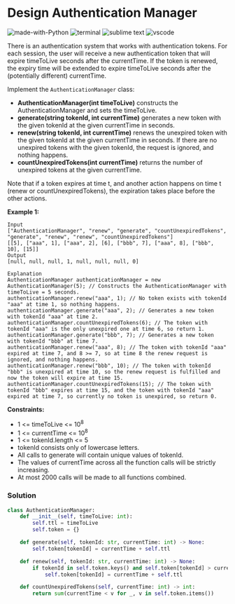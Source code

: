 # Design Authentication Manager
![made-with-Python](https://img.shields.io/badge/Made%20with-Python-007396.svg)
![terminal](https://img.shields.io/badge/Windows%20Terminal-4D4D4D?logo=windows%20terminal&logoColor=white)
![sublime text](https://img.shields.io/badge/sublime_text-%23575757.svg?logo=sublime-text&logoColor=important)
![vscode](https://img.shields.io/badge/Visual_Studio_Code-0078D4?logo=visual%20studio%20code&logoColor=white)

There is an authentication system that works with authentication tokens. For each session, the user will receive a new authentication token that will expire timeToLive seconds after the currentTime. If the token is renewed, the expiry time will be extended to expire timeToLive seconds after the (potentially different) currentTime.

Implement the `AuthenticationManager` class:
- **AuthenticationManager(int timeToLive)** constructs the AuthenticationManager and sets the timeToLive.
- **generate(string tokenId, int currentTime)** generates a new token with the given tokenId at the given currentTime in seconds.
- **renew(string tokenId, int currentTime)** renews the unexpired token with the given tokenId at the given currentTime in seconds. If there are no unexpired tokens with the given tokenId, the request is ignored, and nothing happens.
- **countUnexpiredTokens(int currentTime)** returns the number of unexpired tokens at the given currentTime.

Note that if a token expires at time t, and another action happens on time t (renew or countUnexpiredTokens), the expiration takes place before the other actions.

 

__Example 1:__
```
Input
["AuthenticationManager", "renew", "generate", "countUnexpiredTokens", "generate", "renew", "renew", "countUnexpiredTokens"]
[[5], ["aaa", 1], ["aaa", 2], [6], ["bbb", 7], ["aaa", 8], ["bbb", 10], [15]]
Output
[null, null, null, 1, null, null, null, 0]

Explanation
AuthenticationManager authenticationManager = new AuthenticationManager(5); // Constructs the AuthenticationManager with timeToLive = 5 seconds.
authenticationManager.renew("aaa", 1); // No token exists with tokenId "aaa" at time 1, so nothing happens.
authenticationManager.generate("aaa", 2); // Generates a new token with tokenId "aaa" at time 2.
authenticationManager.countUnexpiredTokens(6); // The token with tokenId "aaa" is the only unexpired one at time 6, so return 1.
authenticationManager.generate("bbb", 7); // Generates a new token with tokenId "bbb" at time 7.
authenticationManager.renew("aaa", 8); // The token with tokenId "aaa" expired at time 7, and 8 >= 7, so at time 8 the renew request is ignored, and nothing happens.
authenticationManager.renew("bbb", 10); // The token with tokenId "bbb" is unexpired at time 10, so the renew request is fulfilled and now the token will expire at time 15.
authenticationManager.countUnexpiredTokens(15); // The token with tokenId "bbb" expires at time 15, and the token with tokenId "aaa" expired at time 7, so currently no token is unexpired, so return 0.
```

__Constraints:__
- 1 <= timeToLive <= 10<sup>8</sup>
- 1 <= currentTime <= 10<sup>8</sup>
- 1 <= tokenId.length <= 5
- tokenId consists only of lowercase letters.
- All calls to generate will contain unique values of tokenId.
- The values of currentTime across all the function calls will be strictly increasing.
- At most 2000 calls will be made to all functions combined.


### Solution
```py
class AuthenticationManager:
    def __init__(self, timeToLive: int):
        self.ttl = timeToLive
        self.token = {}

    def generate(self, tokenId: str, currentTime: int) -> None:
        self.token[tokenId] = currentTime + self.ttl

    def renew(self, tokenId: str, currentTime: int) -> None:
        if tokenId in self.token.keys() and self.token[tokenId] > currentTime:
            self.token[tokenId] = currentTime + self.ttl

    def countUnexpiredTokens(self, currentTime: int) -> int:
        return sum(currentTime < v for _, v in self.token.items())
```